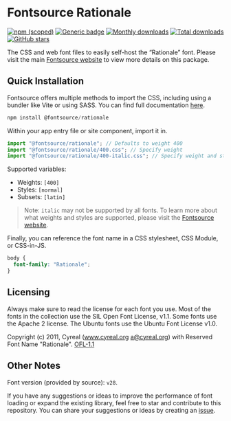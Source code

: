 # Fontsource Rationale

[![npm (scoped)](https://img.shields.io/npm/v/@fontsource/rationale?color=brightgreen)](https://www.npmjs.com/package/@fontsource/rationale) [![Generic badge](https://img.shields.io/badge/fontsource-passing-brightgreen)](https://github.com/fontsource/fontsource) [![Monthly downloads](https://badgen.net/npm/dm/@fontsource/rationale)](https://github.com/fontsource/fontsource) [![Total downloads](https://badgen.net/npm/dt/@fontsource/rationale)](https://github.com/fontsource/fontsource) [![GitHub stars](https://img.shields.io/github/stars/fontsource/fontsource.svg?style=social&label=Star)](https://github.com/fontsource/fontsource/stargazers)

The CSS and web font files to easily self-host the “Rationale” font. Please visit the main [Fontsource website](https://fontsource.org/fonts/rationale) to view more details on this package.

## Quick Installation

Fontsource offers multiple methods to import the CSS, including using a bundler like Vite or using SASS. You can find full documentation [here](https://fontsource.org/docs/getting-started/introduction).

```javascript
npm install @fontsource/rationale
```

Within your app entry file or site component, import it in.

```javascript
import "@fontsource/rationale"; // Defaults to weight 400
import "@fontsource/rationale/400.css"; // Specify weight
import "@fontsource/rationale/400-italic.css"; // Specify weight and style
```

Supported variables:
- Weights: `[400]`
- Styles: `[normal]`
- Subsets: `[latin]`

> Note: `italic` may not be supported by all fonts. To learn more about what weights and styles are supported, please visit the [Fontsource website](https://fontsource.org/fonts/rationale).

Finally, you can reference the font name in a CSS stylesheet, CSS Module, or CSS-in-JS.

```css
body {
  font-family: "Rationale";
}
```

## Licensing
Always make sure to read the license for each font you use. Most of the fonts in the collection use the SIL Open Font License, v1.1. Some fonts use the Apache 2 license. The Ubuntu fonts use the Ubuntu Font License v1.0.

Copyright (c) 2011, Cyreal (www.cyreal.org a@cyreal.org) with Reserved Font Name "Rationale".
[OFL-1.1](https://openfontlicense.org)

## Other Notes
Font version (provided by source): `v28`.

If you have any suggestions or ideas to improve the performance of font loading or expand the existing library, feel free to star and contribute to this repository. You can share your suggestions or ideas by creating an [issue](https://github.com/fontsource/fontsource/issues).